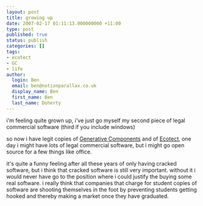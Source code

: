 ```yaml
---
layout: post
title: growing up
date: 2007-02-17 01:11:13.000000000 +11:00
type: post
published: true
status: publish
categories: []
tags:
- ecotect
- GC
- life
author:
  login: Ben
  email: ben@notionparallax.co.uk
  display_name: Ben
  first_name: Ben
  last_name: Doherty
---
```

<p>i'm feeling quite grown up, i've just go myself my second piece of legal commercial software (third if you include windows)</p>
<p>so now i have legit copies of <a href="http://www.gcuser.com">Generative Components</a> and of <a href="http://ecotect.com/home">Ecotect</a>, one day i might have lots of legal commercial software, but i might go open source for a few things like office.</p>
<p>it's quite a funny feeling after all these years of only having cracked software, but i think that cracked software is still very important. without it i would never have go to the position where i could justify the buying some real software. i really think that companies that charge for student copies of software are shooting themselves in the foot by preventing students getting hooked and thereby making a market once they have graduated.</p>
